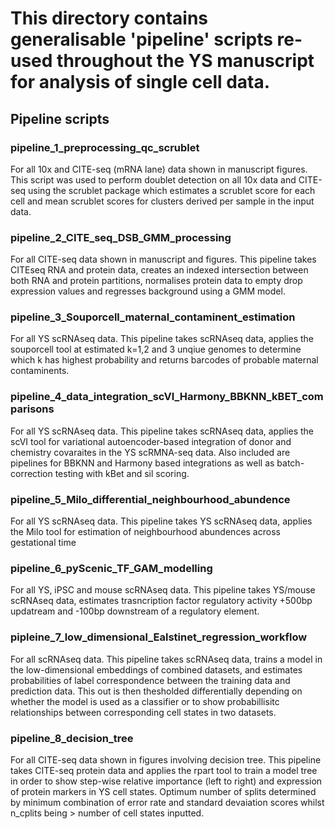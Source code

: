 # This directory contains generalisable 'pipeline' scripts re-used throughout the YS manuscript for analysis of single cell data.

## Pipeline scripts

### pipeline_1_preprocessing_qc_scrublet
For all 10x and CITE-seq (mRNA lane) data shown in manuscript figures.
This script was used to perform doublet detection on all 10x data and CITE-seq using the scrublet package which estimates a scrublet score for each cell and mean scrublet scores for clusters derived per sample in the input data.

### pipeline_2_CITE_seq_DSB_GMM_processing
For all CITE-seq data shown in manuscript and figures. 
This pipeline takes CITEseq RNA and protein data, creates an indexed intersection between both RNA and protein partitions, normalises protein data to empty drop expression values and regresses background using a GMM model.

### pipeline_3_Souporcell_maternal_contaminent_estimation
For all YS scRNAseq data. 
This pipeline takes scRNAseq data, applies the souporcell tool at estimated k=1,2 and 3 unqiue genomes to determine which k has highest probability and returns barcodes of probable maternal contaminents. 

### pipeline_4_data_integration_scVI_Harmony_BBKNN_kBET_comparisons
For all YS scRNAseq data. 
This pipeline takes scRNAseq data, applies the scVI tool for variational autoencoder-based integration of donor and chemistry covaraites in the YS scRMNA-seq data. Also included are pipelines for BBKNN and Harmony based integrations as well as batch-correction testing with kBet and sil scoring.

### pipeline_5_Milo_differential_neighbourhood_abundence
For all YS scRNAseq data. 
This pipeline takes YS scRNAseq data, applies the Milo tool for estimation of neighbourhood abundences across gestational time

### pipeline_6_pyScenic_TF_GAM_modelling
For all YS, iPSC and mouse scRNAseq data.
This pipeline takes YS/mouse scRNAseq data, estimates trasncription factor regulatory activity +500bp updatream and -100bp downstream of a regulatory element.

### pipleine_7_low_dimensional_Ealstinet_regression_workflow
For all scRNAseq data.
This pipeline takes scRNAseq data, trains a model in the low-dimensional embeddings of combined datasets, and estimates probabilities of label correspondence between the training data and prediction data. This out is then thesholded differentially depending on whether the model is used as a classifier or to show probabillisitc relationships between corresponding cell states in two datasets.

### pipeline_8_decision_tree
For all CITE-seq data shown in figures involving decision tree.
This pipeline takes CITE-seq protein data and applies the rpart tool to train a model tree in order to show step-wise relative importance (left to right) and expression of protein markers in YS cell states. Optimum number of splits determined by minimum combination of error rate and standard devaiation scores whilst n_cplits being > number of cell states inputted. 

